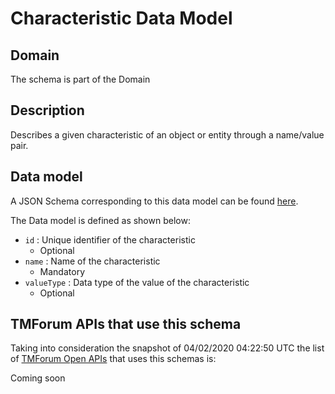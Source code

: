 # Characteristic Data Model

## Domain

The  schema is part of the  Domain

## Description

Describes a given characteristic of an object or entity through a name/value pair.

## Data model

A JSON Schema corresponding to this data model can be found
[here](https://github.com/tmforum-rand/schemas/blob/candidates/Common/Characteristic.schema.json).

The Data model is defined as shown below:
- `id` : Unique identifier of the characteristic
  - Optional
- `name` : Name of the characteristic
  - Mandatory
- `valueType` : Data type of the value of the characteristic
  - Optional




## TMForum APIs that use this schema

Taking into consideration the snapshot of 04/02/2020 04:22:50 UTC the list of [TMForum Open APIs](https://www.tmforum.org/open-apis/) that uses this schemas is:

Coming soon